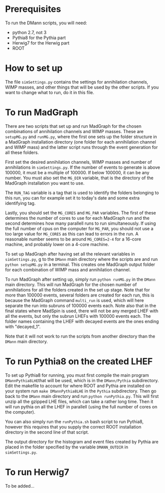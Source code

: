 # Prerequisites
To run the DMann scripts, you will need:
 * python 2.7, not 3
 * Pythia8 for the Pythia part
 * Herwig7 for the Herwig part
 * ROOT

# How to set up
The file `simSettings.py` contains the settings for annihilation channels, WIMP masses, and other things that will be used by the other scripts. If you want to change what to run, do it in this file. 


# To run MadGraph
There are two scripts that set up and run MadGraph for the chosen combinations of annihilation channels and WIMP masses. These are `setupMG.py` and `runMG.py`, where the first one sets up the folder structure in a MadGraph installation directory (one folder for each annihilation channel and WIMP mass) and the latter script runs through the event generation for all these folders.

First set the desired annihilation channels, WIMP masses and number of annihilations in `simSettings.py`. If the number of events to generate is above 100000, it must be a multiple of 100000. If below 100000, it can be any number. You must also set the `MG_DIR` variable, that is the directory of the MadGraph installation you want to use. 

The `RUN_TAG` variable is a tag that is used to identify the folders belonging to this run, you can for example set it to today's date and some extra identifying tag. 

Lastly, you should set the `MG_CORES` and `MG_PAR` variables. The first of these determines the number of cores to use for each MadGraph run and the second determines how many parallell runs to run simultaneously. If using the full number of cpus on the computer for `MG_PAR`, you should not use a too large value for `MG_CORES` as this can lead to errors in the run. A reasonable number seems to be around `MG_CORES=2-4` for a 16-core machine, and probably lower on a 4-core machine.  

To set up MadGraph after having set all the relevant variables in `simSettings.py`, g to the `DMann` main directory where the scripts are and run `python setupMG.py` in a terminal. This creates one MadGraph output folder for each combination of WIMP mass and annihilation channel.

To run MadGraph after setting up, simply run `python runMG.py` in the `DMann` main directory. This will run MadGraph for the chosen number of annihilations for all the folders created in the set up stage. Note that for more than 100000 events, several folders are created for each run, this is because the MadGraph command `multi_run` is used, which will here separate the run into subruns of 100000 events each. Note also that in the final states where MadSpin is used, there will not be any merged LHEF with all the events, but only the subrun LHEFs with 100000 events each. The folder names containing the LHEF with decayed events are the ones ending with "decayed_1". 

Note that it will not work to run the scripts from another directory than the `DMann` main directory.

# To run Pythia8 on the created LHEF
To set up Pythia8 for running, you must first compile the main program `DMannPythia8LHE`that will be used, which is in the `DMann/Pythia` subdirectory. Edit the makefile to account for where ROOT and Pythia are installed on your system run `make DMannPythia8LHE` in the `Pythia` subdirectory. Then go back to the `DMann` main directory and run `python runPythia.py`. This will first unzip all the gzipped LHE files, which can take a rather long time. Then it will run pythia on all the LHEF in parallell (using the full number of cores on the computer). 

You can also simply run the `runPythia.sh` bash script to run Pythia8, however this requires that you supply the correct ROOT installation directory in the second line of that script. 

The output directory for the histogram and event files created by Pythia are placed in the folder specified by the variable `DMANN_OUTDIR` in `simSettings.py`. 

# To run Herwig7
To be added...